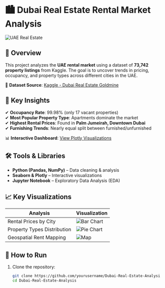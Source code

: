 # 🏙️ Dubai Real Estate Rental Market Analysis  

![UAE Real Estate](https://img.freepik.com/free-photo/dubai-marina-with-skyscrapers_649448-242.jpg)  

## 📌 Overview  
This project analyzes the **UAE rental market** using a dataset of **73,742 property listings** from Kaggle. The goal is to uncover trends in pricing, occupancy, and property types across different cities in the UAE.  

🔗 **Dataset Source**: [Kaggle - Dubai Real Estate Goldmine](https://www.kaggle.com/datasets/azharsaleem/real-estate-goldmine-dubai-uae-rental-market)  

## 🎯 Key Insights  
✔ **Occupancy Rate**: 99.98% (only 17 vacant properties)  
✔ **Most Popular Property Type**: Apartments dominate the market  
✔ **Highest Rental Prices**: Found in **Palm Jumeirah, Downtown Dubai**  
✔ **Furnishing Trends**: Nearly equal split between furnished/unfurnished  

📊 **Interactive Dashboard**: [View Plotly Visualizations](file:///C:/Amr%20Zaher/Final%20Project/Python/Python%20UAE%20Rental%20Market%20Data/Dubai_Real_Estate_Analysis.html)  

## 🛠️ Tools & Libraries  
- **Python (Pandas, NumPy)** – Data cleaning & analysis  
- **Seaborn & Plotly** – Interactive visualizations  
- **Jupyter Notebook** – Exploratory Data Analysis (EDA)  

## 📈 Key Visualizations  
| Analysis | Visualization |
|----------|--------------|
| Rental Prices by City | ![Bar Chart](outputs/plots/rent_by_city.png) |
| Property Types Distribution | ![Pie Chart](outputs/plots/property_types.png) |
| Geospatial Rent Mapping | ![Map](outputs/plots/rent_map.png) |

## 🚀 How to Run  
1. Clone the repository:  
   ```bash
   git clone https://github.com/yourusername/Dubai-Real-Estate-Analysis.git
   cd Dubai-Real-Estate-Analysis
